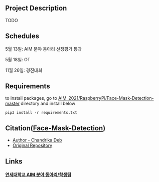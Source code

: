 ## Project Description
TODO

## Schedules
  5월 13일: AIM 분야 동아리 선정평가 통과
  
  5월 18일: OT
  
  11월 26일: 경진대회
  
## Requirements
   to install packages, go to [AIM_2021/RaspberryPi/Face-Mask-Detection-master](https://github.com/SBTMLab/AIM_2021/tree/main/RaspberryPi/Face-Mask-Detection-master) directory and install below

    pip3 install -r requirements.txt
    

## Citation([Face-Mask-Detection](https://github.com/SBTMLab/AIM_2021/tree/main/RaspberryPi/Face-Mask-Detection-master))


* [Author - Chandrika Deb](https://github.com/chandrikadeb7)
* [Original Repository](https://github.com/chandrikadeb7/Face-Mask-Detection)


## Links  
  
#### [연세대학교 AIM 분야 동아리/학생팀](http://linc4th.yonsei.ac.kr/aim/club.php)
